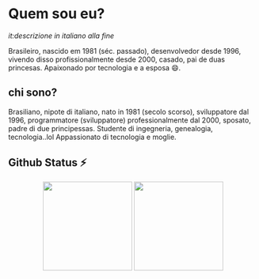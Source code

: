 
# Quem sou eu?
*it:descrizione in italiano alla fine*

Brasileiro, nascido em 1981 (séc. passado), desenvolvedor desde 1996, vivendo disso profissionalmente desde 2000, casado, pai de duas princesas.
Apaixonado por tecnologia e a esposa 😄.



## chi sono?

Brasiliano, nipote di italiano, nato in 1981 (secolo scorso), sviluppatore dal 1996, programmatore (sviluppatore) professionalmente dal 2000, sposato, padre di due principessas. Studente di ingegneria, genealogia, tecnologia..lol
Appassionato di tecnologia e moglie.



## Github Status ⚡

<p align="center">
  <img height="180em" src="https://github-readme-stats.vercel.app/api?username=dorathoto&show_icons=true&theme=dracula&include_all_commits=true&count_private=true"/>
  <img height="180em" src="https://github-readme-stats.vercel.app/api/top-langs/?username=dorathoto&hide=javascript,html,css&layout=compact&langs_count=16&theme=dracula"/>
</p>
